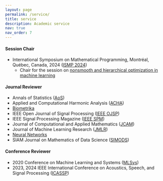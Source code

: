 ```yaml
---
layout: page
permalink: /service/
title: service
description: Academic service
nav: true
nav_order: 7
---
```


#### Session Chair

- International Symposium on Mathematical Programming, Montréal, Québec, Canada, 2024 ([ISMP 2024](https://ismp2024.gerad.ca/))
    * Chair for the session on [nonsmooth and hierarchical optimization in machine learning](https://ismp2024.gerad.ca/schedule/FB/336)

#### Journal Reviewer

- Annals of Statistics ([AoS](https://imstat.org/journals-and-publications/annals-of-statistics/))
- Applied and Computational Harmonic Analysis ([ACHA](https://www.sciencedirect.com/journal/applied-and-computational-harmonic-analysis))
- [Biometrika](https://academic.oup.com/biomet)
- IEEE Open Journal of Signal Processing ([IEEE OJSP](https://ieeexplore.ieee.org/xpl/RecentIssue.jsp?punumber=8782710))
- IEEE Signal Processing Magazine ([IEEE SPM](https://ieeexplore.ieee.org/xpl/RecentIssue.jsp?punumber=79))
- Journal of Computational and Applied Mathematics ([JCAM](https://www.sciencedirect.com/journal/journal-of-computational-and-applied-mathematics))
- Journal of Machine Learning Research ([JMLR](https://jmlr.org/))
- [Neural Networks](https://www.sciencedirect.com/journal/neural-networks)
- SIAM Journal on Mathematics of Data Science ([SIMODS](https://www.siam.org/publications/siam-journals/siam-journal-on-mathematics-of-data-science/))

#### Conference Reviewer


- 2020 Conference on Machine Learning and Systems ([MLSys](https://mlsys.org/))
- 2023, 2024 IEEE International Conference on Acoustics, Speech, and Signal Processing ([ICASSP](https://ieeexplore.ieee.org/xpl/conhome/1000002/all-proceedings))

